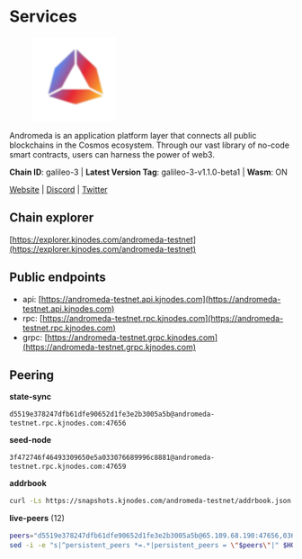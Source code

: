 # Services

<figure><img src="https://raw.githubusercontent.com/kj89/cosmos-images/main/logos/andromeda.png" width="150" alt=""><figcaption></figcaption></figure>

Andromeda is an application platform layer that connects all  public blockchains in the Cosmos ecosystem. Through our vast  library of no-code smart contracts, users can harness the power of web3.

**Chain ID**: galileo-3 | **Latest Version Tag**: galileo-3-v1.1.0-beta1 | **Wasm**: ON

[Website](https://www.andromedaprotocol.io) | [Discord](https://discord.gg/wzM3kSN3sE) | [Twitter](https://twitter.com/andromedaprot)




## Chain explorer
[https://explorer.kjnodes.com/andromeda-testnet](https://explorer.kjnodes.com/andromeda-testnet)

## Public endpoints

* api: [https://andromeda-testnet.api.kjnodes.com](https://andromeda-testnet.api.kjnodes.com)
* rpc: [https://andromeda-testnet.rpc.kjnodes.com](https://andromeda-testnet.rpc.kjnodes.com)
* grpc: [https://andromeda-testnet.grpc.kjnodes.com](https://andromeda-testnet.grpc.kjnodes.com)

## Peering

**state-sync**

```text
d5519e378247dfb61dfe90652d1fe3e2b3005a5b@andromeda-testnet.rpc.kjnodes.com:47656
```

**seed-node**

```text
3f472746f46493309650e5a033076689996c8881@andromeda-testnet.rpc.kjnodes.com:47659
```

**addrbook**
```bash
curl -Ls https://snapshots.kjnodes.com/andromeda-testnet/addrbook.json > $HOME/.andromedad/config/addrbook.json
```

**live-peers** (12)
```bash
peers="d5519e378247dfb61dfe90652d1fe3e2b3005a5b@65.109.68.190:47656,03603fb96ded3aabe7451efad31fb8d0c523a0ee@146.19.75.97:26656,29a9c5bfb54343d25c89d7119fade8b18201c503@209.34.206.32:26656,d30a56dd61de5b3e8d36bf40cb0a15add3915c91@195.3.223.33:37656,f3d598517ea86c08236b53882338b0b5e1d0f0e8@213.239.207.175:42656,4a369367f8ee97c976330f9be79da387d11a0340@65.108.194.44:28656,e5a2bcbcea7d3b2ea7d7feb75da1c115125b665f@65.109.112.178:31656,4cd929e58c35970289659e402a582115671baaee@65.109.106.91:25656,d0ef5f5583ff0343ea41962f68010bff54caafde@212.90.121.45:30656,7ac17e470c16814be55aa02a1611b23a3fba3097@75.119.141.16:26656,3969b8ddc6d0ed9f2deb0265e4b26e88c5cb894a@149.102.150.250:30656,e2efe3e1d7e0ed2e5b6a1b384c47f745e9f205ac@65.108.141.109:31656"
sed -i -e "s|^persistent_peers *=.*|persistent_peers = \"$peers\"|" $HOME/.andromedad/config/config.toml
```
